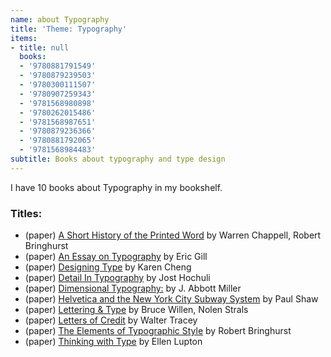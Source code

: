 ```yaml
---
name: about Typography
title: 'Theme: Typography'
items:
- title: null
  books:
  - '9780881791549'
  - '9780879239503'
  - '9780300111507'
  - '9780907259343'
  - '9781568980898'
  - '9780262015486'
  - '9781568987651'
  - '9780879236366'
  - '9780881792065'
  - '9781568984483'
subtitle: Books about typography and type design
---
```

I have 10 books about Typography in my bookshelf.

### Titles:
- (paper) [A Short History of the Printed Word](/books/info/9780881791549) by Warren Chappell, Robert Bringhurst
- (paper) [An Essay on Typography](/books/info/9780879239503) by Eric Gill
- (paper) [Designing Type](/books/info/9780300111507) by Karen Cheng
- (paper) [Detail In Typography](/books/info/9780907259343) by Jost Hochuli
- (paper) [Dimensional Typography:](/books/info/9781568980898) by J. Abbott Miller
- (paper) [Helvetica and the New York City Subway System](/books/info/9780262015486) by Paul Shaw
- (paper) [Lettering & Type](/books/info/9781568987651) by Bruce Willen, Nolen Strals
- (paper) [Letters of Credit](/books/info/9780879236366) by Walter Tracey
- (paper) [The Elements of Typographic Style](/books/info/9780881792065) by Robert Bringhurst
- (paper) [Thinking with Type](/books/info/9781568984483) by Ellen Lupton
